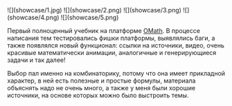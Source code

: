 <gallery>
    ![](showcase/1.jpg)
    ![](showcase/2.png)
    ![](showcase/3.png)
    ![](showcase/4.png)
    ![](showcase/5.png)
</gallery>

Первый полноценный учебник на платформе [OMath](p:omath).
В процессе написания тем тестировались фишки платформы, выявлялись баги, а также появлялся новый функционал: ссылки на источники, видео, очень красивые математически анимации, аналогичные и генерирующиеся задачи и так далее!

Выбор пал именно на комбинаторику, потому что она имеет прикладной характер, в ней есть полезные и простые формулы, материала объяснять надо не очень много, а также у меня были хорошие источники, на основе которых можно было выстроить темы.